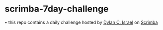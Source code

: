 # scrimba-7day-challenge

• this repo contains a daily challenge hosted by [Dylan C. Israel](http://www.dylanisrael.com/) on [Scrimba](https://www.scrimba.com)
